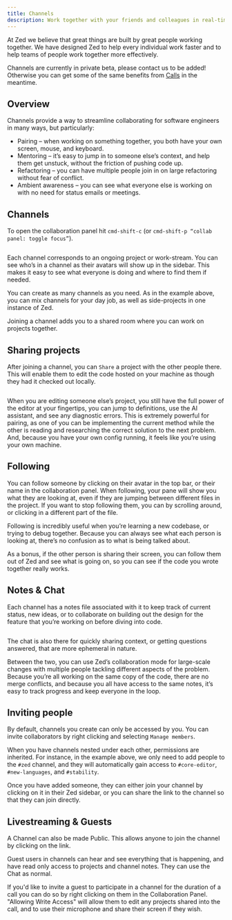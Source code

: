 ```yaml
---
title: Channels
description: Work together with your friends and colleagues in real-time.
---
```


At Zed we believe that great things are built by great people working together. We have designed Zed to help every individual work faster and to help teams of people work together more effectively.

Channels are currently in private beta, please contact us to be added! Otherwise you can get some of the same benefits from [Calls](collaboration/) in the meantime.

## Overview

Channels provide a way to streamline collaborating for software engineers in many ways, but particularly:

* Pairing – when working on something together, you both have your own screen, mouse, and keyboard.
* Mentoring – it’s easy to jump in to someone else’s context, and help them get unstuck, without the friction of pushing code up.
* Refactoring – you can have multiple people join in on large refactoring without fear of conflict.
* Ambient awareness – you can see what everyone else is working on with no need for status emails or meetings.

## Channels

To open the collaboration panel hit `cmd-shift-c` (or `cmd-shift-p “collab panel: toggle focus”`).

<figure><img src="../.gitbook/assets/channels-1.png" alt=""><figcaption></figcaption></figure>

Each channel corresponds to an ongoing project or work-stream. You can see who’s in a channel as their avatars will show up in the sidebar. This makes it easy to see what everyone is doing and where to find them if needed.

You can create as many channels as you need. As in the example above, you can mix channels for your day job, as well as side-projects in one instance of Zed.

Joining a channel adds you to a shared room where you can work on projects together.

## Sharing projects

After joining a channel, you can `Share` a project with the other people there. This will enable them to edit the code hosted on your machine as though they had it checked out locally.

<figure><img src="../.gitbook/assets/channels-2.png" alt=""><figcaption></figcaption></figure>

When you are editing someone else’s project, you still have the full power of the editor at your fingertips, you can jump to definitions, use the AI assistant, and see any diagnostic errors. This is extremely powerful for pairing, as one of you can be implementing the current method while the other is reading and researching the correct solution to the next problem. And, because you have your own config running, it feels like you’re using your own machine.

## Following

You can follow someone by clicking on their avatar in the top bar, or their name in the collaboration panel. When following, your pane will show you what they are looking at, even if they are jumping between different files in the project. If you want to stop following them, you can by scrolling around, or clicking in a different part of the file.

Following is incredibly useful when you’re learning a new codebase, or trying to debug together. Because you can always see what each person is looking at, there’s no confusion as to what is being talked about.

As a bonus, if the other person is sharing their screen, you can follow them out of Zed and see what is going on, so you can see if the code you wrote together really works.

## Notes & Chat

Each channel has a notes file associated with it to keep track of current status, new ideas, or to collaborate on building out the design for the feature that you’re working on before diving into code.

<figure><img src="../.gitbook/assets/channels-3.png" alt=""><figcaption></figcaption></figure>

The chat is also there for quickly sharing context, or getting questions answered, that are more ephemeral in nature.

Between the two, you can use Zed’s collaboration mode for large-scale changes with multiple people tackling different aspects of the problem. Because you’re all working on the same copy of the code, there are no merge conflicts, and because you all have access to the same notes, it’s easy to track progress and keep everyone in the loop.

## Inviting people

By default, channels you create can only be accessed by you. You can invite collaborators by right clicking and selecting `Manage members`.

When you have channels nested under each other, permissions are inherited. For instance, in the example above, we only need to add people to the `#zed` channel, and they will automatically gain access to `#core-editor`, `#new-languages`, and `#stability`.

Once you have added someone, they can either join your channel by clicking on it in their Zed sidebar, or you can share the link to the channel so that they can join directly.

## Livestreaming & Guests

A Channel can also be made Public. This allows anyone to join the channel by clicking on the link.

Guest users in channels can hear and see everything that is happening, and have read only access to projects and channel notes. They can use the Chat as normal.

If you'd like to invite a guest to participate in a channel for the duration of a call you can do so by right clicking on them in the Collaboration Panel. "Allowing Write Access" will allow them to edit any projects shared into the call, and to use their microphone and share their screen if they wish.
